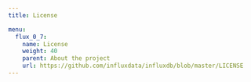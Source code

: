 ```yaml
---
title: License

menu:
  flux_0_7:
    name: License
    weight: 40
    parent: About the project
    url: https://github.com/influxdata/influxdb/blob/master/LICENSE
---
```

